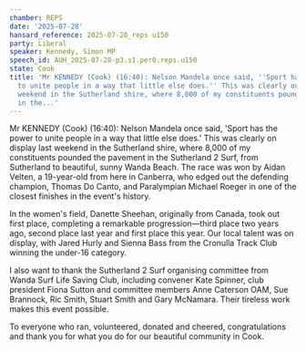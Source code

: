 ```yaml
---
chamber: REPS
date: '2025-07-28'
hansard_reference: 2025-07-28_reps u150
party: Liberal
speaker: Kennedy, Simon MP
speech_id: AUH_2025-07-28-p3.s1.per0.reps.u150
state: Cook
title: 'Mr KENNEDY (Cook) (16:40): Nelson Mandela once said, ''Sport has the power
  to unite people in a way that little else does.'' This was clearly on display last
  weekend in the Sutherland shire, where 8,000 of my constituents pounded the pavement
  in the...'
---
```


Mr KENNEDY (Cook) (16:40): Nelson Mandela once said, 'Sport has the power to unite people in a way that little else does.' This was clearly on display last weekend in the Sutherland shire, where 8,000 of my constituents pounded the pavement in the Sutherland 2 Surf, from Sutherland to beautiful, sunny Wanda Beach. The race was won by Aidan Velten, a 19-year-old from here in Canberra, who edged out the defending champion, Thomas Do Canto, and Paralympian Michael Roeger in one of the closest finishes in the event's history.

In the women's field, Danette Sheehan, originally from Canada, took out first place, completing a remarkable progression—third place two years ago, second place last year and first place this year. Our local talent was on display, with Jared Hurly and Sienna Bass from the Cronulla Track Club winning the under-16 category.

I also want to thank the Sutherland 2 Surf organising committee from Wanda Surf Life Saving Club, including convener Kate Spinner, club president Fiona Sutton and committee members Anne Caterson OAM, Sue Brannock, Ric Smith, Stuart Smith and Gary McNamara. Their tireless work makes this event possible.

To everyone who ran, volunteered, donated and cheered, congratulations and thank you for what you do for our beautiful community in Cook.